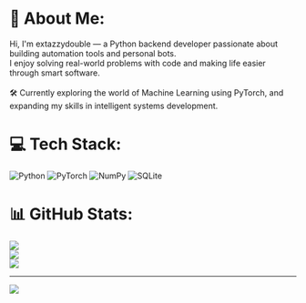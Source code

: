 # 💫 About Me:
Hi, I'm extazzydouble — a Python backend developer passionate about building automation tools and personal bots.<br>I enjoy solving real-world problems with code and making life easier through smart software.<br><br>🛠️ Currently exploring the world of Machine Learning using PyTorch, and expanding my skills in intelligent systems development.


# 💻 Tech Stack:
![Python](https://img.shields.io/badge/python-3670A0?style=for-the-badge&logo=python&logoColor=ffdd54) ![PyTorch](https://img.shields.io/badge/PyTorch-%23EE4C2C.svg?style=for-the-badge&logo=PyTorch&logoColor=white) ![NumPy](https://img.shields.io/badge/numpy-%23013243.svg?style=for-the-badge&logo=numpy&logoColor=white) ![SQLite](https://img.shields.io/badge/sqlite-%2307405e.svg?style=for-the-badge&logo=sqlite&logoColor=white)
# 📊 GitHub Stats:
![](https://github-readme-stats.vercel.app/api?username=extazzydouble&theme=dark&hide_border=false&include_all_commits=true&count_private=true)<br/>
![](https://nirzak-streak-stats.vercel.app/?user=extazzydouble&theme=dark&hide_border=false)<br/>
![](https://github-readme-stats.vercel.app/api/top-langs/?username=extazzydouble&theme=dark&hide_border=false&include_all_commits=true&count_private=true&layout=compact)

---
[![](https://visitcount.itsvg.in/api?id=extazzydouble&icon=0&color=12)](https://visitcount.itsvg.in)

<!-- Proudly created with GPRM ( https://gprm.itsvg.in ) -->
